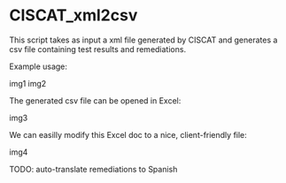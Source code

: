 # CISCAT_xml2csv

This script takes as input a xml file generated by CISCAT and generates a csv file containing test results and remediations.

Example usage:

img1
img2

The generated csv file can be opened in Excel:

img3

We can easilly modify this Excel doc to a nice, client-friendly file:

img4

TODO: auto-translate remediations to Spanish